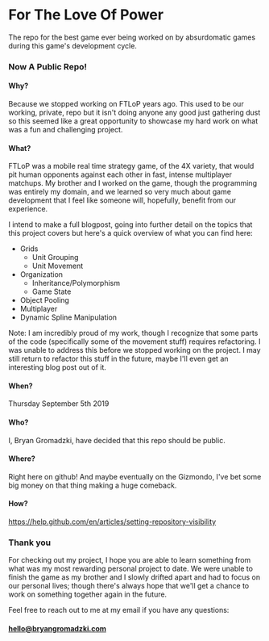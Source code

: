 For The Love Of Power
===========

The repo for the best game ever being worked on by absurdomatic games during this game's development cycle.

### Now A Public Repo!

#### Why?

Because we stopped working on FTLoP years ago. This used to be our working, private, repo but it isn't doing anyone any good just gathering dust so this seemed like a great opportunity to showcase my hard work on what was a fun and challenging project.

#### What?

FTLoP was a mobile real time strategy game, of the 4X variety, that would pit human opponents against each other in fast, intense multiplayer matchups. My brother and I worked on the game, though the programming was entirely my domain, and we learned so very much about game development that I feel like someone will, hopefully, benefit from our experience. 

I intend to make a full blogpost, going into further detail on the topics that this project covers but here's a quick overview of what you can find here:

 * Grids
   * Unit Grouping
   * Unit Movement
 * Organization
   * Inheritance/Polymorphism
   * Game State
 * Object Pooling
 * Multiplayer
 * Dynamic Spline Manipulation
 
Note: I am incredibly proud of my work, though I recognize that some parts of the code (specifically some of the movement stuff) requires refactoring. I was unable to address this before we stopped working on the project. I may still return to refactor this stuff in the future, maybe I'll even get an interesting blog post out of it.

#### When?

Thursday September 5th 2019

#### Who?

I, Bryan Gromadzki, have decided that this repo should be public.

#### Where?

Right here on github! And maybe eventually on the Gizmondo, I've bet some big money on that thing making a huge comeback.

#### How?

https://help.github.com/en/articles/setting-repository-visibility


### Thank you 

For checking out my project, I hope you are able to learn something from what was my most rewarding personal project to date. 
We were unable to finish the game as my brother and I slowly drifted apart and had to focus on our personal lives; though there's always hope that we'll get a chance to work on something together again in the future. 

Feel free to reach out to me at my email if you have any questions: 
#### hello@bryangromadzki.com

